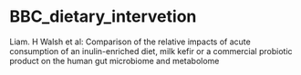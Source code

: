 # BBC_dietary_intervetion
Liam. H Walsh et al: Comparison of the relative impacts of acute consumption of an inulin-enriched diet, milk kefir or a commercial probiotic product on the human gut microbiome and metabolome
